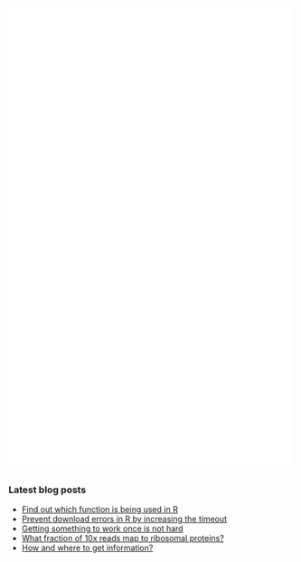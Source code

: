 <!-- ![Metrics](https://metrics.lecoq.io/davetang?template=terminal&languages=1&achievements=1&base=header%2C%20activity%2C%20community%2C%20repositories%2C%20metadata&base.indepth=false&base.hireable=false&base.skip=false&languages=false&languages.ignored=html%2C%20css%2C%20javascript%2C%20tex%2C%20jupyter%20notebook%2C%20postscript&languages.limit=8&languages.threshold=0%25&languages.other=false&languages.colors=github&languages.sections=most-used&languages.indepth=false&languages.analysis.timeout=15&languages.analysis.timeout.repositories=7.5&languages.categories=markup%2C%20programming&languages.recent.categories=markup%2C%20programming&languages.recent.load=300&languages.recent.days=14&achievements=false&achievements.threshold=C&achievements.secrets=true&achievements.display=detailed&achievements.limit=0&config.timezone=Asia%2FTokyo) -->

![My GitHub stats](github-metrics.svg)

### Latest blog posts

<!-- BLOG-POST-LIST:START -->
- [Find out which function is being used in R](https://davetang.org/muse/2024/06/06/find-out-which-function-is-being-used-in-r/)
- [Prevent download errors in R by increasing the timeout](https://davetang.org/muse/2024/05/30/prevent-download-errors-in-r-by-increasing-the-timeout/)
- [Getting something to work once is not hard](https://davetang.org/muse/2024/05/27/getting-something-to-work-once-is-not-hard/)
- [What fraction of 10x reads map to ribosomal proteins?](https://davetang.org/muse/2024/05/22/what-fraction-of-10x-reads-map-to-ribosomal-proteins/)
- [How and where to get information?](https://davetang.org/muse/2024/05/14/how-and-where-to-get-information/)
<!-- BLOG-POST-LIST:END -->
